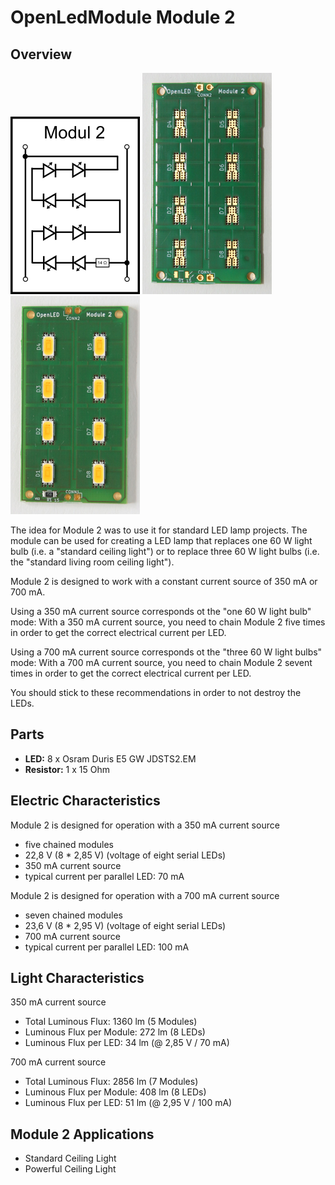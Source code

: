 # OpenLedModule Module 2

## Overview 

![Module 2 Schematic](./Images/OpenLedModule02_Schematic.png)
![Module 2 PCB](./Images/OpenLedModule02_Prototype01.JPG)
![Module 2 Assembled](./Images/OpenLedModule02_PrototypeBestueckt01.JPG)

The idea for Module 2 was to use it for standard LED lamp projects.
The module can be used for creating a LED lamp that replaces one 60 W light bulb 
(i.e. a "standard ceiling light") or to replace three 60 W light bulbs
(i.e. the "standard living room ceiling light").

Module 2 is designed to work with a constant current source of 350 mA or 700 mA.

Using a 350 mA current source corresponds ot the "one 60 W light bulb" mode:
With a 350 mA current source, you need to chain Module 2 five times 
in order to get the correct electrical current per LED.

Using a 700 mA current source corresponds ot the "three 60 W light bulbs" mode:
With a 700 mA current source, you need to chain Module 2 sevent times 
in order to get the correct electrical current per LED.

You should stick to these recommendations in order to not destroy the LEDs.

## Parts

* **LED:** 8 x Osram Duris E5 GW JDSTS2.EM
* **Resistor:** 1 x 15 Ohm

## Electric Characteristics

Module 2 is designed for operation with a 350 mA current source

* five chained modules
* 22,8 V (8 * 2,85 V) (voltage of eight serial LEDs)
* 350 mA current source
* typical current per parallel LED: 70 mA

Module 2 is designed for operation with a 700 mA current source

* seven chained modules
* 23,6 V (8 * 2,95 V) (voltage of eight serial LEDs)
* 700 mA current source
* typical current per parallel LED: 100 mA

## Light Characteristics

350 mA current source
* Total Luminous Flux: 1360 lm (5 Modules)
* Luminous Flux per Module: 272 lm (8 LEDs)
* Luminous Flux per LED: 34 lm (@ 2,85 V / 70 mA)

700 mA current source
* Total Luminous Flux: 2856 lm (7 Modules)
* Luminous Flux per Module: 408 lm (8 LEDs)
* Luminous Flux per LED: 51 lm (@ 2,95 V / 100 mA)
 
## Module 2 Applications

* Standard Ceiling Light
* Powerful Ceiling Light
